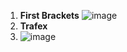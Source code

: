 1. **First Brackets**
![image](https://github.com/user-attachments/assets/c211fed7-2e63-4dea-9db7-e6d24a9456b1)
2. **Trafex**
3. ![image](https://github.com/user-attachments/assets/26df7f9a-944d-42bf-af60-398d1bd704d6)
